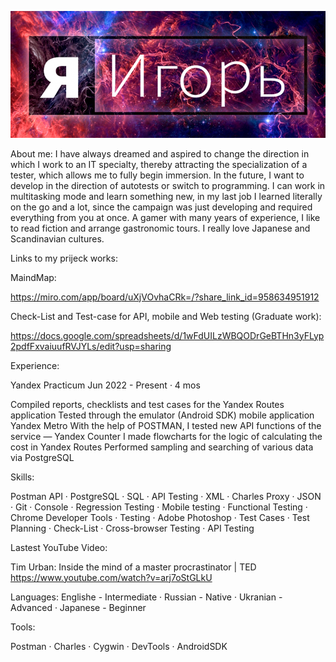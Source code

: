 [![Header](https://github.com/Igor-Zest/Igor-Zest/blob/main/Assets/Header.png)](https://hh.ru/resume/523edd5bff096e99760039ed1f6f706c506d67)

About me: I have always dreamed and aspired to change the direction in which I work to an IT specialty, thereby attracting the specialization of a tester, which allows me to fully begin immersion.
In the future, I want to develop in the direction of autotests or switch to programming.
I can work in multitasking mode and learn something new, in my last job I learned literally on the go and a lot, since the campaign was just developing and required everything from you at once.
A gamer with many years of experience, I like to read fiction and arrange gastronomic tours.
I really love Japanese and Scandinavian cultures.




Links to my prijeck works:

MaindMap:

 https://miro.com/app/board/uXjVOvhaCRk=/?share_link_id=958634951912



Check-List and Test-case for API, mobile and Web testing (Graduate work):
 
 https://docs.google.com/spreadsheets/d/1wFdUILzWBQODrGeBTHn3yFLyp2pdfFxvaiuufRVJYLs/edit?usp=sharing



Experience: 

Yandex Practicum
Jun 2022 - Present · 4 mos

Compiled reports, checklists and test cases for the Yandex Routes application
Tested through the emulator (Android SDK) mobile application Yandex Metro
With the help of POSTMAN, I tested new API functions of the service — Yandex Counter
I made flowcharts for the logic of calculating the cost in Yandex Routes
Performed sampling and searching of various data via PostgreSQL

Skills:

 Postman API · PostgreSQL · SQL · API Testing · XML · Charles Proxy · JSON · Git · Console · Regression Testing · Mobile testing
· Functional Testing · Chrome Developer Tools · Testing · Adobe Photoshop · Test Cases · Test Planning · Check-List · Cross-browser Testing · API Testing


Lastest YouTube Video: 

Tim Urban: Inside the mind of a master procrastinator | TED
https://www.youtube.com/watch?v=arj7oStGLkU



Languages: Englishe - Intermediate · Russian - Native · Ukranian - Advanced · Japanese - Beginner


Tools:

 Postman · Charles · Cygwin · DevTools · AndroidSDK
















